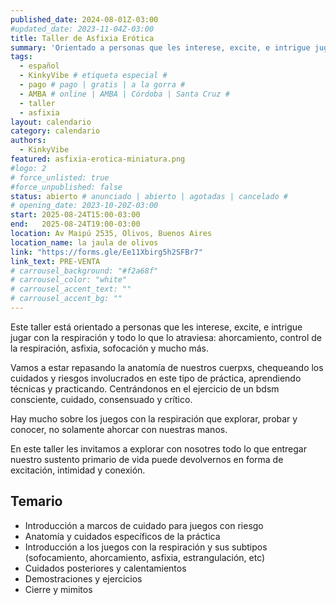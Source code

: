 ```yaml
---
published_date: 2024-08-01Z-03:00
#updated_date: 2023-11-04Z-03:00
title: Taller de Asfixia Erótica
summary: 'Orientado a personas que les interese, excite, e intrigue jugar con la respiración y todo lo que lo atraviesa: ahorcamiento, control de la respiración, asfixia, sofocación, ¡y mucho más!'
tags:
  - español
  - KinkyVibe # etiqueta especial #
  - pago # pago | gratis | a la gorra #
  - AMBA # online | AMBA | Córdoba | Santa Cruz #
  - taller
  - asfixia
layout: calendario
category: calendario
authors:
  - KinkyVibe
featured: asfixia-erotica-miniatura.png
#logo: 2
# force_unlisted: true
#force_unpublished: false
status: abierto # anunciado | abierto | agotadas | cancelado #
# opening_date: 2023-10-20Z-03:00
start: 2025-08-24T15:00-03:00
end:   2025-08-24T19:00-03:00
location: Av Maipú 2535, Olivos, Buenos Aires
location_name: la jaula de olivos
link: "https://forms.gle/Ee11Xbirg5h2SFBr7"
link_text: PRE-VENTA
# carrousel_background: "#f2a68f"
# carrousel_color: "white"
# carrousel_accent_text: ""
# carrousel_accent_bg: ""
---
```


Este taller está orientado a personas que les interese, excite, e intrigue jugar con la respiración y todo lo que lo atraviesa: ahorcamiento, control de la respiración, asfixia, sofocación y mucho más.

Vamos a estar repasando la anatomía de nuestros cuerpxs, chequeando los cuidados y riesgos involucrados en este tipo de práctica, aprendiendo técnicas y practicando. Centrándonos en el ejercicio de un bdsm consciente, cuidado, consensuado y crítico.

Hay mucho sobre los juegos con la respiración que explorar, probar y conocer, no solamente ahorcar con nuestras manos.

En este taller les invitamos a explorar con nosotres todo lo que entregar nuestro sustento primario de vida puede devolvernos en forma de excitación, intimidad y conexión.

## Temario

- Introducción a marcos de cuidado para juegos con riesgo
- Anatomía y cuidados específicos de la práctica
- Introducción a los juegos con la respiración y sus subtipos (sofocamiento, ahorcamiento, asfixia, estrangulación, etc)
- Cuidados posteriores y calentamientos
- Demostraciones y ejercicios
- Cierre y mimitos

